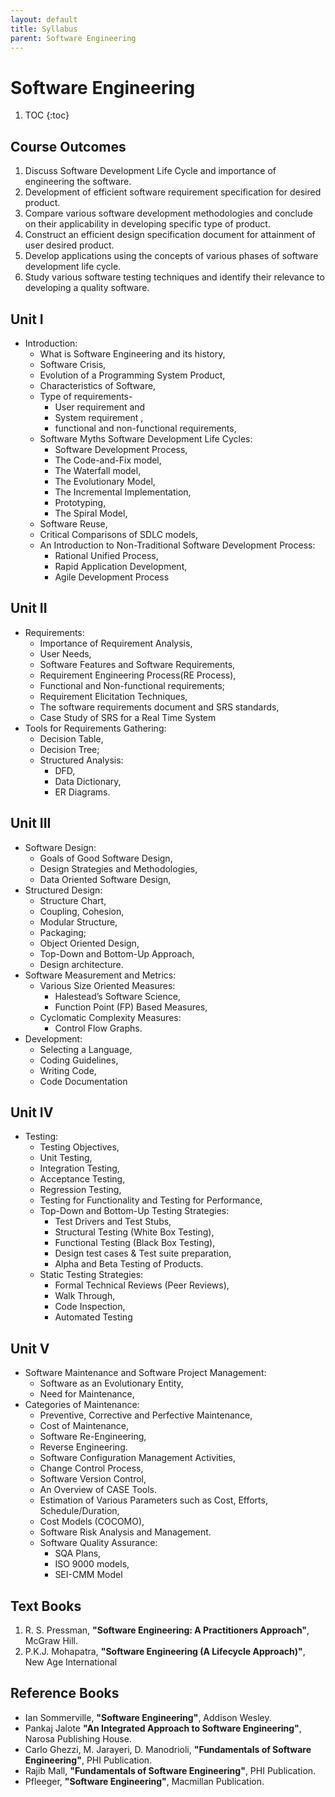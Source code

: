 ```yaml
---
layout: default
title: Syllabus
parent: Software Engineering
---
```


# Software Engineering

1. TOC
{:toc}

## Course Outcomes

1. Discuss Software Development Life Cycle and importance of 
   engineering the software.
2. Development of efficient software requirement specification 
   for desired product.
3. Compare various software development methodologies and conclude
   on their applicability in developing specific type of product.
4. Construct an efficient design specification document for 
   attainment of user desired product.
5. Develop applications using the concepts of various phases 
   of software development life cycle.
6. Study various software testing techniques and identify their
   relevance to developing a quality software.

## Unit I

- Introduction:
  - What is Software Engineering and its history, 
  - Software Crisis, 
  - Evolution of a Programming System Product, 
  - Characteristics of Software, 
  - Type of requirements- 
    - User requirement and 
    - System requirement ,
    - functional and non-functional requirements, 
  - Software Myths Software Development Life Cycles: 
    - Software Development Process, 
    - The Code-and-Fix model, 
    - The Waterfall model, 
    - The Evolutionary Model, 
    - The Incremental Implementation, 
    - Prototyping, 
    - The Spiral Model, 
  - Software Reuse, 
  - Critical Comparisons of SDLC models, 
  - An Introduction to Non-Traditional Software Development Process: 
    - Rational Unified Process, 
    - Rapid Application Development, 
    - Agile Development Process

## Unit II

- Requirements: 
  - Importance of Requirement Analysis, 
  - User Needs, 
  - Software Features and Software Requirements, 
  - Requirement Engineering Process(RE Process), 
  - Functional and Non-functional requirements;
  - Requirement Elicitation Techniques, 
  - The software requirements document and SRS standards, 
  - Case Study of SRS for a Real Time System
- Tools for Requirements Gathering: 
  - Decision Table, 
  - Decision Tree;
  - Structured Analysis: 
    - DFD, 
    - Data Dictionary, 
    - ER Diagrams.

## Unit III

- Software Design: 
  - Goals of Good Software Design, 
  - Design Strategies and Methodologies, 
  - Data Oriented Software Design, 
- Structured Design:
  - Structure Chart, 
  - Coupling, Cohesion,
  - Modular Structure, 
  - Packaging; 
  - Object Oriented Design, 
  - Top-Down and Bottom-Up Approach, 
  - Design architecture.
- Software Measurement and Metrics: 
  - Various Size Oriented Measures: 
    - Halestead’s Software Science, 
    - Function Point (FP) Based Measures, 
  - Cyclomatic Complexity Measures: 
    - Control Flow Graphs.
- Development: 
  - Selecting a Language, 
  - Coding Guidelines, 
  - Writing Code,
  - Code Documentation

## Unit IV

- Testing: 
  - Testing Objectives, 
  - Unit Testing, 
  - Integration Testing, 
  - Acceptance Testing, 
  - Regression Testing, 
  - Testing for Functionality and Testing for Performance, 
  - Top-Down and Bottom-Up Testing Strategies: 
    - Test Drivers and Test Stubs, 
    - Structural Testing (White Box Testing), 
    - Functional Testing (Black Box Testing), 
    - Design test cases & Test suite preparation, 
    - Alpha and Beta Testing of Products. 
  - Static Testing Strategies: 
    - Formal Technical Reviews (Peer Reviews), 
    - Walk Through, 
    - Code Inspection, 
    - Automated Testing

## Unit V

- Software Maintenance and Software Project Management: 
  - Software as an Evolutionary Entity, 
  - Need for Maintenance, 
- Categories of Maintenance:
  - Preventive, Corrective and Perfective Maintenance, 
  - Cost of Maintenance, 
  - Software Re-Engineering, 
  - Reverse Engineering. 
  - Software Configuration Management Activities, 
  - Change Control Process, 
  - Software Version Control, 
  - An Overview of CASE Tools. 
  - Estimation of Various Parameters such as Cost, Efforts, Schedule/Duration, 
  - Cost Models (COCOMO), 
  - Software Risk Analysis and Management.
  - Software Quality Assurance: 
    - SQA Plans, 
    - ISO 9000 models, 
    - SEI-CMM Model

## Text Books

1. R. S. Pressman,
   **"Software Engineering: A Practitioners Approach"**,
   McGraw Hill.
2. P.K.J. Mohapatra,
   **"Software Engineering (A Lifecycle Approach)"**,
   New Age International

## Reference Books

- Ian Sommerville,
  **"Software Engineering"**, 
  Addison Wesley.
- Pankaj Jalote
  **"An Integrated Approach to Software Engineering"**, 
  Narosa Publishing House.
- Carlo Ghezzi, M. Jarayeri, D. Manodrioli,
  **"Fundamentals of Software Engineering"**, 
  PHI Publication.
- Rajib Mall,
  **"Fundamentals of Software Engineering"**,
  PHI Publication.
- Pfleeger,
  **"Software Engineering"**,
  Macmillan Publication.